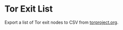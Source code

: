 # Tor Exit List

Export a list of Tor exit nodes to CSV from [torproject.org](https://collector.torproject.org/archive/exit-lists/).
